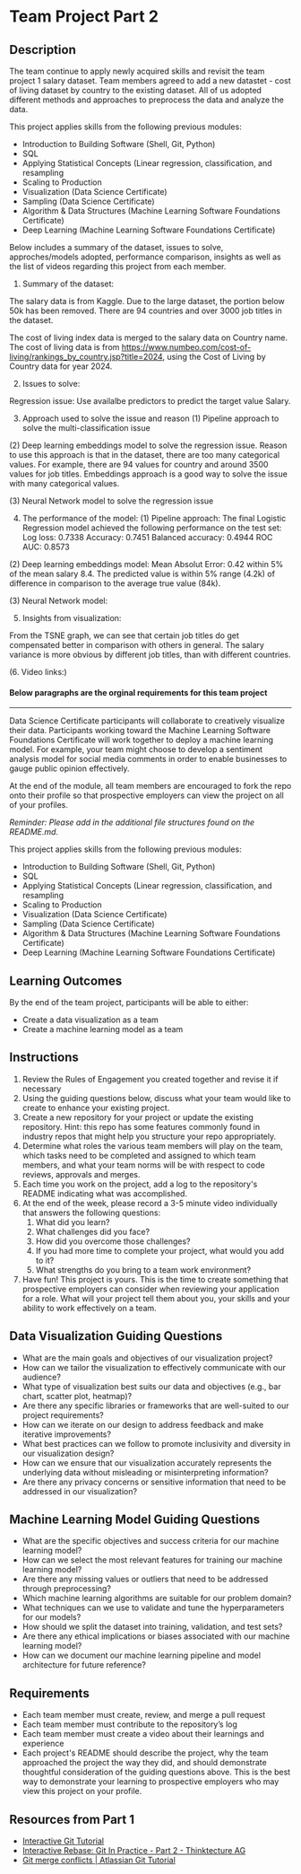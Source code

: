 # Team Project Part 2

## Description
The team continue to apply newly acquired skills and revisit the team project 1 salary dataset. Team members agreed to add a new datastet - cost of living dataset by country to the existing dataset. All of us adopted different methods and approaches to preprocess the data and analyze the data.

This project applies skills from the following previous modules:

* Introduction to Building Software (Shell, Git, Python)
* SQL
* Applying Statistical Concepts (Linear regression, classification, and resampling
* Scaling to Production
* Visualization (Data Science Certificate)
* Sampling (Data Science Certificate)
* Algorithm & Data Structures (Machine Learning Software Foundations Certificate)
* Deep Learning (Machine Learning Software Foundations Certificate)

Below includes a summary of the dataset, issues to solve, approches/models adopted, performance comparison, insights as well as the list of videos regarding this project from each member. 

1. Summary of the dataset:

The salary data is from Kaggle. Due to the large dataset, the portion below 50k has been removed. There are 94 countries and over 3000 job titles in the dataset. 

The cost of living index data is merged to the salary data on Country name. The cost of living data is from https://www.numbeo.com/cost-of-living/rankings_by_country.jsp?title=2024, using the Cost of Living by Country data for year 2024.

2. Issues to solve:

Regression issue: Use availalbe predictors to predict the target value Salary.

3. Approach used to solve the issue and reason
(1) Pipeline approach to solve the multi-classification issue
   
(2) Deep learning embeddings model to solve the regression issue.
   Reason to use this approach is that in the dataset, there are too many categorical values. For example, there are 94 values for country and around 3500 values for job titles. Embeddings approach is a good way to solve the issue with many categorical values.
   
(3) Neural Network model to solve the regression issue

4. The performance of the model:
(1) Pipeline approach:
The final Logistic Regression model achieved the following performance on the test set:
Log loss: 0.7338
Accuracy: 0.7451
Balanced accuracy: 0.4944
ROC AUC: 0.8573

(2) Deep learning embeddings model:
Mean Absolut Error: 0.42 within 5% of the mean salary 8.4.
The predicted value is within 5% range (4.2k) of difference in comparison to the average true value (84k).

(3) Neural Network model:


5. Insights from visualization:

From the TSNE graph, we can see that certain job titles do get compensated better in comparison with others in general. The salary variance is more obvious by different job titles, than with different countries.


(6. Video links:)

   


#### Below paragraphs are the orginal requirements for this team project ####
---------------------------------------------------------------------------------------------------------------------

Data Science Certificate participants will collaborate to creatively visualize their data. Participants working toward the Machine Learning Software Foundations Certificate will work together to deploy a machine learning model. For example, your team might choose to develop a sentiment analysis model for social media comments in order to enable businesses to gauge public opinion effectively.

At the end of the module, all team members are encouraged to fork the repo onto their profile so that prospective employers can view the project on all of your profiles. 

_Reminder: Please add in the additional file structures found on the README.md._

This project applies skills from the following previous modules:

* Introduction to Building Software (Shell, Git, Python)
* SQL
* Applying Statistical Concepts (Linear regression, classification, and resampling
* Scaling to Production
* Visualization (Data Science Certificate)
* Sampling (Data Science Certificate)
* Algorithm & Data Structures (Machine Learning Software Foundations Certificate)
* Deep Learning (Machine Learning Software Foundations Certificate)

## Learning Outcomes
By the end of the team project, participants will be able to either:
* Create a data visualization as a team
* Create a machine learning model as a team

## Instructions

1. Review the Rules of Engagement you created together and revise it if necessary
2. Using the guiding questions below, discuss what your team would like to create to enhance your existing project.
3. Create a new repository for your project or update the existing repository. Hint: this repo has some features commonly found in industry repos that might help you structure your repo appropriately.
4. Determine what roles the various team members will play on the team, which tasks need to be completed and assigned to which team members, and what your team norms will be with respect to code reviews, approvals and merges. 
5. Each time you work on the project, add a log to the repository's README indicating what was accomplished. 
6. At the end of the week, please record a 3-5 minute video individually that answers the following questions:
    1. What did you learn?
    2. What challenges did you face?
    3. How did you overcome those challenges?
    4. If you had more time to complete your project, what would you add to it?
    5. What strengths do you bring to a team work environment?
7. Have fun! This project is yours. This is the time to create something that prospective employers can consider when reviewing your application for a role. What will your project tell them about you, your skills and your ability to work effectively on a team.
  
## Data Visualization Guiding Questions

* What are the main goals and objectives of our visualization project?
* How can we tailor the visualization to effectively communicate with our audience?
* What type of visualization best suits our data and objectives (e.g., bar chart, scatter plot, heatmap)?
* Are there any specific libraries or frameworks that are well-suited to our project requirements?
* How can we iterate on our design to address feedback and make iterative improvements?
* What best practices can we follow to promote inclusivity and diversity in our visualization design?
* How can we ensure that our visualization accurately represents the underlying data without misleading or misinterpreting information?
* Are there any privacy concerns or sensitive information that need to be addressed in our visualization?

## Machine Learning Model Guiding Questions

* What are the specific objectives and success criteria for our machine learning model?
* How can we select the most relevant features for training our machine learning model?
* Are there any missing values or outliers that need to be addressed through preprocessing?
* Which machine learning algorithms are suitable for our problem domain?
* What techniques can we use to validate and tune the hyperparameters for our models?
* How should we split the dataset into training, validation, and test sets?
* Are there any ethical implications or biases associated with our machine learning model?
* How can we document our machine learning pipeline and model architecture for future reference?

## Requirements

* Each team member must create, review, and merge a pull request 
* Each team member must contribute to the repository’s log 
* Each team member must create a video about their learnings and experience
* Each project's README should describe the project, why the team approached the project the way they did, and should demonstrate thoughtful consideration of the guiding questions above. This is the best way to demonstrate your learning to prospective employers who may view this project on your profile. 

## Resources from Part 1

* [Interactive Git Tutorial](https://learngitbranching.js.org/)
* [Interactive Rebase: Git In Practice - Part 2 - Thinktecture AG](https://www.thinktecture.com/en/tools/git-interactive-rebase/)
* [Git merge conflicts | Atlassian Git Tutorial](https://www.atlassian.com/git/tutorials/using-branches/merge-conflicts#:~:text=Understanding%20merge%20conflicts,automatically%20determine%20what%20is%20correct.)
